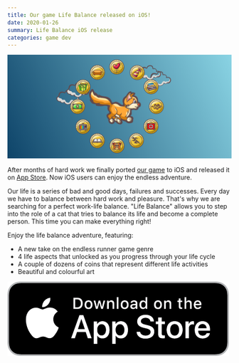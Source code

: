 ```yaml
---
title: Our game Life Balance released on iOS!
date: 2020-01-26
summary: Life Balance iOS release
categories: game dev
---
```


![img](/images/2020-01-26-life-balance.png)

After months of hard work we finally ported [our game](https://thoughtkraken.com/life_balance) to iOS and released it on [App Store](https://apps.apple.com/us/app/life-balance/id1495840809?ls=1). Now iOS users can enjoy the endless adventure.

Our life is a series of bad and good days, failures and successes. Every day we have to balance between hard work and pleasure. That's why we are searching for a perfect work-life balance. "Life Balance" allows you to step into the role of a cat that tries to balance its life and become a complete person. This time you can make everything right!

Enjoy the life balance adventure, featuring:
- A new take on the endless runner game genre
- 4 life aspects that unlocked as you progress through your life cycle
- A couple of dozens of coins that represent different life activities
- Beautiful and colourful art

[![badge](/images/2020-01-26-app_store_badge.png)](https://apps.apple.com/us/app/life-balance/id1495840809?ls=1)
